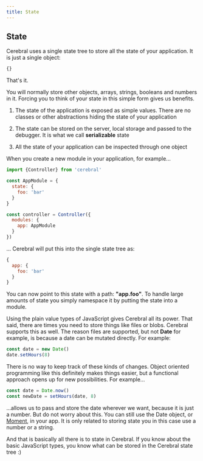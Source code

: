 ```yaml
---
title: State
---
```


## State

Cerebral uses a single state tree to store all the state of your application. It is just a single object:

```js
{}
```

That's it.

You will normally store other objects, arrays, strings, booleans and numbers in it. Forcing you to think of your state in this simple form gives us benefits.

1. The state of the application is exposed as simple values. There are no classes or other abstractions hiding the state of your application

2. The state can be stored on the server, local storage and passed to the debugger. It is what we call **serializable** state

3. All the state of your application can be inspected through one object

When you create a new module in your application, for example...

```js
import {Controller} from 'cerebral'

const AppModule = {
  state: {
    foo: 'bar'
  }
}

const controller = Controller({
  modules: {
    app: AppModule
  }
})
```

... Cerebral will put this into the single state tree as:

```js
{
  app: {
    foo: 'bar'
  }
}
```

You can now point to this state with a path: **"app.foo"**. To handle large amounts of state you simply namespace it by putting the state into a module.

Using the plain value types of JavaScript gives Cerebral all its power. That said, there are times you need to store things like files or blobs. Cerebral supports this as well. The reason files are supported, but not **Date** for example, is because a date can be mutated directly. For example:

```js
const date = new Date()
date.setHours(8)
```

There is no way to keep track of these kinds of changes. Object oriented programming like this definitely makes things easier, but a functional approach opens up for new possibilities. For example...

```js
const date = Date.now()
const newDate = setHours(date, 8)
```

...allows us to pass and store the date wherever we want, because it is just a number. But do not worry about this. You can still use the Date object, or [Moment](http://momentjs.com/), in your app. It is only related to storing state you in this case use a number or a string.

And that is basically all there is to state in Cerebral. If you know about the basic JavaScript types, you know what can be stored in the Cerebral state tree :)
